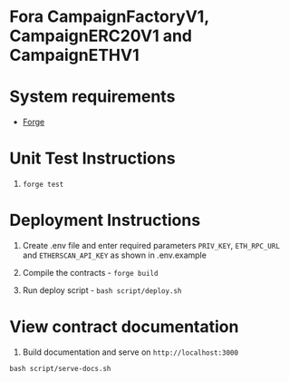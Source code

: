 # Fora CampaignFactoryV1, CampaignERC20V1 and CampaignETHV1

# System requirements

- [Forge](https://github.com/foundry-rs/foundry)

# Unit Test Instructions

1. `forge test`

# Deployment Instructions

1. Create .env file and enter required parameters `PRIV_KEY`, `ETH_RPC_URL` and `ETHERSCAN_API_KEY` as shown in .env.example

2. Compile the contracts - `forge build`

3. Run deploy script - `bash script/deploy.sh`

# View contract documentation

1. Build documentation and serve on `http://localhost:3000`

`bash script/serve-docs.sh`
